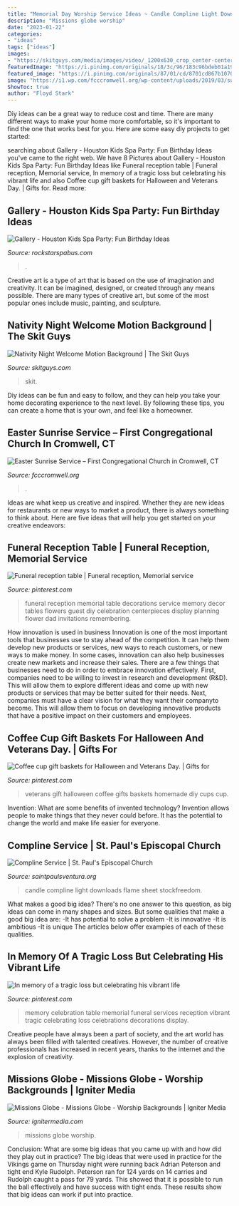 ```yaml
---
title: "Memorial Day Worship Service Ideas ~ Candle Compline Light Downloads Flame Sheet Stockfreedom"
description: "Missions globe worship"
date: "2023-01-22"
categories:
- "ideas"
tags: ["ideas"]
images:
- "https://skitguys.com/media/images/video/_1200x630_crop_center-center_82_none/Nativity_Night_Welcome_Still_Shift_Worship-HD.jpg?mtime=1532041999"
featuredImage: "https://i.pinimg.com/originals/18/3c/96/183c96bdeb01a19e704b2967c9f28571.jpg"
featured_image: "https://i.pinimg.com/originals/87/01/cd/8701cd867b1070c265cdc66d3c02708e.jpg"
image: "https://i1.wp.com/fcccromwell.org/wp-content/uploads/2019/03/sunrise_easter-1.jpg?fit=1200%2C900&amp;ssl=1"
ShowToc: true
author: "Floyd Stark"
---
```



Diy ideas can be a great way to reduce cost and time. There are many different ways to make your home more comfortable, so it's important to find the one that works best for you. Here are some easy diy projects to get started: 

	

		
searching about Gallery - Houston Kids Spa Party: Fun Birthday Ideas you've came to the right web. We have 8 Pictures about Gallery - Houston Kids Spa Party: Fun Birthday Ideas like Funeral reception table | Funeral reception, Memorial service, In memory of a tragic loss but celebrating his vibrant life and also Coffee cup gift baskets for Halloween and Veterans Day. | Gifts for. Read more:
		
    
## Gallery - Houston Kids Spa Party: Fun Birthday Ideas

<img loading=lazy src="http://rockstarspabus.com/wp-content/uploads/2017/07/rock-star-spa-bus-gallery-katy-tx.jpg" onerror="this.onerror=null;this.src='https://tse2.mm.bing.net/th?id=OIP.AlguWMM808E9Juf-cW424gHaE8&amp;pid=15.1';" alt="Gallery - Houston Kids Spa Party: Fun Birthday Ideas">

_Source: rockstarspabus.com_

>. 

	

Creative art is a type of art that is based on the use of imagination and creativity. It can be imagined, designed, or created through any means possible. There are many types of creative art, but some of the most popular ones include music, painting, and sculpture.

    
## Nativity Night Welcome Motion Background | The Skit Guys

<img loading=lazy src="https://skitguys.com/media/images/video/_1200x630_crop_center-center_82_none/Nativity_Night_Welcome_Still_Shift_Worship-HD.jpg?mtime=1532041999" onerror="this.onerror=null;this.src='https://tse2.mm.bing.net/th?id=OIP.zqTsMILa38_8MBZcc3yM7AHaD4&amp;pid=15.1';" alt="Nativity Night Welcome Motion Background | The Skit Guys">

_Source: skitguys.com_

>skit. 

	

Diy ideas can be fun and easy to follow, and they can help you take your home decorating experience to the next level. By following these tips, you can create a home that is your own, and feel like a homeowner.

    
## Easter Sunrise Service – First Congregational Church In Cromwell, CT

<img loading=lazy src="https://i1.wp.com/fcccromwell.org/wp-content/uploads/2019/03/sunrise_easter-1.jpg?fit=1200%2C900&amp;ssl=1" onerror="this.onerror=null;this.src='https://tse3.mm.bing.net/th?id=OIP.yapBfcd8gZD09yFhSWp5vgHaFj&amp;pid=15.1';" alt="Easter Sunrise Service – First Congregational Church in Cromwell, CT">

_Source: fcccromwell.org_

>. 

	

Ideas are what keep us creative and inspired. Whether they are new ideas for restaurants or new ways to market a product, there is always something to think about. Here are five ideas that will help you get started on your creative endeavors: 

    
## Funeral Reception Table | Funeral Reception, Memorial Service

<img loading=lazy src="https://i.pinimg.com/originals/87/01/cd/8701cd867b1070c265cdc66d3c02708e.jpg" onerror="this.onerror=null;this.src='https://tse1.mm.bing.net/th?id=OIP.7dmHh1JhNle6pbFOmrGFYwHaJ4&amp;pid=15.1';" alt="Funeral reception table | Funeral reception, Memorial service">

_Source: pinterest.com_

>funeral reception memorial table decorations service memory decor tables flowers guest diy celebration centerpieces display planning flower dad invitations remembering. 

	

How innovation is used in business
Innovation is one of the most important tools that businesses use to stay ahead of the competition. It can help them develop new products or services, new ways to reach customers, or new ways to make money. In some cases, innovation can also help businesses create new markets and increase their sales.
There are a few things that businesses need to do in order to embrace innovation effectively. First, companies need to be willing to invest in research and development (R&D). This will allow them to explore different ideas and come up with new products or services that may be better suited for their needs. Next, companies must have a clear vision for what they want their companyto become. This will allow them to focus on developing innovative products that have a positive impact on their customers and employees.

    
## Coffee Cup Gift Baskets For Halloween And Veterans Day. | Gifts For

<img loading=lazy src="https://i.pinimg.com/736x/00/9a/b5/009ab545f6a0c4f112c2d278a8db3051--veterans-day-coffee-cups.jpg" onerror="this.onerror=null;this.src='https://tse3.mm.bing.net/th?id=OIP.XzfTbBAoruvNH65zzM5wFQHaJ3&amp;pid=15.1';" alt="Coffee cup gift baskets for Halloween and Veterans Day. | Gifts for">

_Source: pinterest.com_

>veterans gift halloween coffee gifts baskets homemade diy cups cup. 

	

Invention: What are some benefits of invented technology?
Invention allows people to make things that they never could before. It has the potential to change the world and make life easier for everyone.

    
## Compline Service | St. Paul&#039;s Episcopal Church

<img loading=lazy src="https://www.saintpaulsventura.org/uploads/images/candle-for-compline-flyer_257.jpg" onerror="this.onerror=null;this.src='https://tse1.mm.bing.net/th?id=OIP.uKdEYGBeHXHL4_rCYBxJ7AHaE8&amp;pid=15.1';" alt="Compline Service | St. Paul&#039;s Episcopal Church">

_Source: saintpaulsventura.org_

>candle compline light downloads flame sheet stockfreedom. 

	

What makes a good big idea?
There's no one answer to this question, as big ideas can come in many shapes and sizes. But some qualities that make a good big idea are: 
-It has potential to solve a problem
-It is innovative
-It is ambitious
-It is unique 
The articles below offer examples of each of these qualities.

    
## In Memory Of A Tragic Loss But Celebrating His Vibrant Life

<img loading=lazy src="https://i.pinimg.com/originals/18/3c/96/183c96bdeb01a19e704b2967c9f28571.jpg" onerror="this.onerror=null;this.src='https://tse1.mm.bing.net/th?id=OIP.zlV32GD2Oaz_BQL3qLfnCgHaJ4&amp;pid=15.1';" alt="In memory of a tragic loss but celebrating his vibrant life">

_Source: pinterest.com_

>memory celebration table memorial funeral services reception vibrant tragic celebrating loss celebrations decorations display. 

	

Creative people have always been a part of society, and the art world has always been filled with talented creatives. However, the number of creative professionals has increased in recent years, thanks to the internet and the explosion of creativity.

    
## Missions Globe - Missions Globe - Worship Backgrounds | Igniter Media

<img loading=lazy src="https://assets.ignitermedia.com/products/18827-missions-globe-missions-globe/preview/image" onerror="this.onerror=null;this.src='https://tse3.mm.bing.net/th?id=OIP.Ww88njfVe7smudd6tEBdxAHaEK&amp;pid=15.1';" alt="Missions Globe - Missions Globe - Worship Backgrounds | Igniter Media">

_Source: ignitermedia.com_

>missions globe worship. 

	

Conclusion: What are some big ideas that you came up with and how did they play out in practice?
The big ideas that were used in practice for the Vikings game on Thursday night were running back Adrian Peterson and tight end Kyle Rudolph. Peterson ran for 124 yards on 14 carries and Rudolph caught a pass for 79 yards. This showed that it is possible to run the ball effectively and have success with tight ends. These results show that big ideas can work if put into practice.

